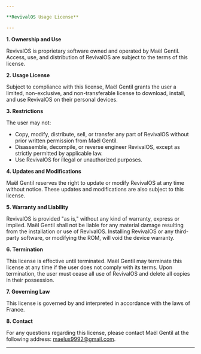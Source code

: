 ```yaml
---

**RevivalOS Usage License**

---
```


**1. Ownership and Use**

RevivalOS is proprietary software owned and operated by Maël Gentil. Access, use, and distribution of RevivalOS are subject to the terms of this license.

**2. Usage License**

Subject to compliance with this license, Maël Gentil grants the user a limited, non-exclusive, and non-transferable license to download, install, and use RevivalOS on their personal devices.

**3. Restrictions**

The user may not:
- Copy, modify, distribute, sell, or transfer any part of RevivalOS without prior written permission from Maël Gentil.
- Disassemble, decompile, or reverse engineer RevivalOS, except as strictly permitted by applicable law.
- Use RevivalOS for illegal or unauthorized purposes.

**4. Updates and Modifications**

Maël Gentil reserves the right to update or modify RevivalOS at any time without notice. These updates and modifications are also subject to this license.

**5. Warranty and Liability**

RevivalOS is provided "as is," without any kind of warranty, express or implied. Maël Gentil shall not be liable for any material damage resulting from the installation or use of RevivalOS. Installing RevivalOS or any third-party software, or modifying the ROM, will void the device warranty.

**6. Termination**

This license is effective until terminated. Maël Gentil may terminate this license at any time if the user does not comply with its terms. Upon termination, the user must cease all use of RevivalOS and delete all copies in their possession.

**7. Governing Law**

This license is governed by and interpreted in accordance with the laws of France.

**8. Contact**

For any questions regarding this license, please contact Maël Gentil at the following address: maelus9992@gmail.com.

---
